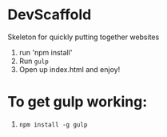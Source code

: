 DevScaffold
===========

Skeleton for quickly putting together websites

1. run 'npm install'
2. Run `gulp`
3. Open up index.html and enjoy!

# To get gulp working:
1) `npm install -g gulp`
